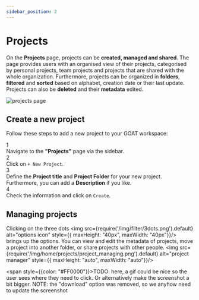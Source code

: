 ```yaml
---
sidebar_position: 2
---
```


# Projects

On the **Projects** page, projects can be **created, managed and shared**. The page provides users with an organised view of their projects, categorised by personal projects, team projects and projects that are shared with the whole organization. Furthermore, projects can be organized in **folders**, **filtered** and **sorted** based on alphabet, creation date or their last update. Projects can also be **deleted** and their **metadata** edited. 

<div style={{ display: 'flex', flexDirection: 'column', alignItems: 'center'}}>
  <img src={require('/img/home/projects/projects_general.png').default} alt="projects page" style={{ maxHeight: "auto", maxWidth: "auto", objectFit: "cover"}}/>
</div> 


## Create a new project
Follow these steps to add a new project to your GOAT workspace:

<div class="step">
  <div class="step-number">1</div>
  <div class="content">Navigate to the <b>"Projects"</b> page via the sidebar.</div>
</div>

<div class="step">
  <div class="step-number">2</div>
  <div class="content">Click on <code>+ New Project</code>. </div>
</div>

<div class="step">
  <div class="step-number">3</div>
  <div class="content">Define the <b>Project title</b> and <b>Project Folder</b> for your new project. Furthermore, you can add a <b>Description</b> if you like. </div>
</div>

<div class="step">
  <div class="step-number">4</div>
  <div class="content">Check the information and click on <code>Create</code>.</div>
</div>


## Managing projects
Clicking on the three dots <img src={require('/img/filter/3dots.png').default} alt="options icon" style={{ maxHeight: "40px", maxWidth: "40px"}}/> brings up the options. You can view and edit the metadata of projects, move a project into another folder, or share projects with other people.
<img src={require('/img/home/projects/project_managing.png').default} alt="project manager" style={{ maxHeight: "auto", maxWidth: "auto"}}/>


<span style={{color: "#FF0000"}}>TODO: here, a gif could be nice so the user sees where they need to click. Or alternatively make the screenshot a bit bigger. NOTE: the "download" option was removed, so we anyhow need to update the screenshot</span>